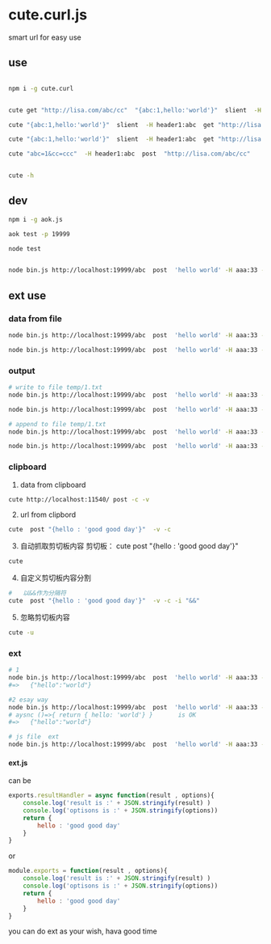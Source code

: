 # cute.curl.js
smart url  for  easy use


## use 

```bash

npm i -g cute.curl


cute get "http://lisa.com/abc/cc"  "{abc:1,hello:'world'}"  slient  -H header1:abc

cute "{abc:1,hello:'world'}"  slient  -H header1:abc  get "http://lisa.com/abc/cc"  

cute "{abc:1,hello:'world'}"  slient  -H header1:abc  get "http://lisa.com/abc/cc"  

cute "abc=1&cc=ccc"  -H header1:abc  post  "http://lisa.com/abc/cc"  


cute -h

```



## dev
```bash
npm i -g aok.js

aok test -p 19999

node test


node bin.js http://localhost:19999/abc  post  'hello world' -H aaa:33 -H bb:3

```


## ext use

### data from file
```bash
node bin.js http://localhost:19999/abc  post  'hello world' -H aaa:33 -H bb:3  data.json

node bin.js http://localhost:19999/abc  post  'hello world' -H aaa:33 -H bb:3 data.txt

```

### output
```bash
# write to file temp/1.txt
node bin.js http://localhost:19999/abc  post  'hello world' -H aaa:33 -H bb:3 >temp/1.txt

node bin.js http://localhost:19999/abc  post  'hello world' -H aaa:33 -H bb:3  -o temp/1.txt

# append to file temp/1.txt
node bin.js http://localhost:19999/abc  post  'hello world' -H aaa:33 -H bb:3 >>temp/1.txt

node bin.js http://localhost:19999/abc  post  'hello world' -H aaa:33 -H bb:3 -o >>temp/1.txt

```

### clipboard
1. data from clipboard
```bash
cute http://localhost:11540/ post -c -v
```
2. url from clipbord

```bash
cute  post "{hello : 'good good day'}"  -v -c
```

3. 自动抓取剪切板内容
剪切板：  cute  post "{hello : 'good good day'}" 

```bash
cute
```

4. 自定义剪切板内容分割 
```bash
#   以&&作为分隔符
cute  post "{hello : 'good good day'}"  -v -c -i "&&"
```

5. 忽略剪切板内容
```bash
cute -u
```

### ext
```bash
# 1 
node bin.js http://localhost:19999/abc  post  'hello world' -H aaa:33 -H bb:3  -x "{resultHandler: async ()=>{ return { hello: 'world'} }}"
#=>   {"hello":"world"}

#2 esay way
node bin.js http://localhost:19999/abc  post  'hello world' -H aaa:33 -H bb:3  -x "()=>{ return { hello: 'world'} }"
# aysnc ()=>{ return { hello: 'world'} }       is OK 
#=>   {"hello":"world"}

# js file  ext
node bin.js http://localhost:19999/abc  post  'hello world' -H aaa:33 -H bb:3  -x "test/ext.js"

```

#### ext.js
can be
```js
exports.resultHandler = async function(result , options){
    console.log('result is :' + JSON.stringify(result) )
    console.log('optisons is :' + JSON.stringify(options))
    return {
        hello : 'good good day'
    }
}
```

or

```js
module.exports = function(result , options){
    console.log('result is :' + JSON.stringify(result) )
    console.log('optisons is :' + JSON.stringify(options))
    return {
        hello : 'good good day'
    }
}

```

you can do ext as your wish, hava good time